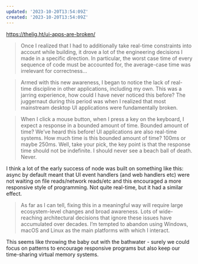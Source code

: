 ```yaml
---
updated: '2023-10-20T13:54:09Z'
created: '2023-10-20T13:54:09Z'
---
```

https://thelig.ht/ui-apps-are-broken/

> Once I realized that I had to additionally take real-time constraints into account while building, it drove a lot of the engineering decisions I made in a specific direction. In particular, the worst case time of every sequence of code must be accounted for, the average-case time was irrelevant for correctness...

> Armed with this new awareness, I began to notice the lack of real-time discipline in other applications, including my own. This was a jarring experience, how could I have never noticed this before? The juggernaut during this period was when I realized that most mainstream desktop UI applications were fundamentally broken.

> When I click a mouse button, when I press a key on the keyboard, I expect a response in a bounded amount of time. Bounded amount of time? We’ve heard this before! UI applications are also real-time systems. How much time is this bounded amount of time? 100ms or maybe 250ms. Well, take your pick, the key point is that the response time should not be indefinite. I should never see a beach ball of death. Never.

I think a lot of the early success of node was built on something like this: async by default meant that UI event handlers (and web handlers etc) were not waiting on file reads/network reads/etc and this encouraged a more responsive style of programming. Not quite real-time, but it had a similar effect.

> As far as I can tell, fixing this in a meaningful way will require large ecosystem-level changes and broad awareness. Lots of wide-reaching architectural decisions that ignore these issues have accumulated over decades. I’m tempted to abandon using Windows, macOS and Linux as the main platforms with which I interact.

This seems like throwing the baby out with the bathwater - surely we could focus on patterns to encourage responsive programs but also keep our time-sharing virtual memory systems.
